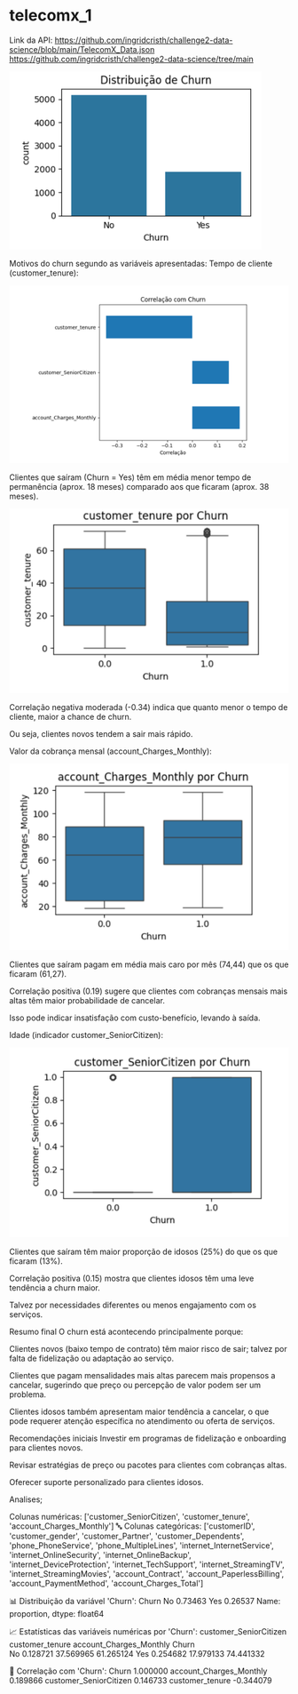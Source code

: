 # telecomx_1
Link da API:
https://github.com/ingridcristh/challenge2-data-science/blob/main/TelecomX_Data.json
https://github.com/ingridcristh/challenge2-data-science/tree/main


![alt text](image.png)

Motivos do churn segundo as variáveis apresentadas:
Tempo de cliente (customer_tenure):

![alt text](image-1.png)

Clientes que saíram (Churn = Yes) têm em média menor tempo de permanência (aprox. 18 meses) comparado aos que ficaram (aprox. 38 meses).

![alt text](image-4.png)

Correlação negativa moderada (-0.34) indica que quanto menor o tempo de cliente, maior a chance de churn.

Ou seja, clientes novos tendem a sair mais rápido.


Valor da cobrança mensal (account_Charges_Monthly):

![alt text](image-5.png)

Clientes que saíram pagam em média mais caro por mês (74,44) que os que ficaram (61,27).

Correlação positiva (0.19) sugere que clientes com cobranças mensais mais altas têm maior probabilidade de cancelar.

Isso pode indicar insatisfação com custo-benefício, levando à saída.

Idade (indicador customer_SeniorCitizen):

![alt text](image-3.png)

Clientes que saíram têm maior proporção de idosos (25%) do que os que ficaram (13%).

Correlação positiva (0.15) mostra que clientes idosos têm uma leve tendência a churn maior.

Talvez por necessidades diferentes ou menos engajamento com os serviços.

Resumo final
O churn está acontecendo principalmente porque:

Clientes novos (baixo tempo de contrato) têm maior risco de sair; talvez por falta de fidelização ou adaptação ao serviço.

Clientes que pagam mensalidades mais altas parecem mais propensos a cancelar, sugerindo que preço ou percepção de valor podem ser um problema.

Clientes idosos também apresentam maior tendência a cancelar, o que pode requerer atenção específica no atendimento ou oferta de serviços.

Recomendações iniciais
Investir em programas de fidelização e onboarding para clientes novos.

Revisar estratégias de preço ou pacotes para clientes com cobranças altas.

Oferecer suporte personalizado para clientes idosos.


Analises;

Colunas numéricas: ['customer_SeniorCitizen', 'customer_tenure', 'account_Charges_Monthly']
🔤 Colunas categóricas: ['customerID', 'customer_gender', 'customer_Partner', 'customer_Dependents', 'phone_PhoneService', 'phone_MultipleLines', 'internet_InternetService', 'internet_OnlineSecurity', 'internet_OnlineBackup', 'internet_DeviceProtection', 'internet_TechSupport', 'internet_StreamingTV', 'internet_StreamingMovies', 'account_Contract', 'account_PaperlessBilling', 'account_PaymentMethod', 'account_Charges_Total']

📊 Distribuição da variável 'Churn':
Churn
No     0.73463
Yes    0.26537
Name: proportion, dtype: float64

📈 Estatísticas das variáveis numéricas por 'Churn':
       customer_SeniorCitizen  customer_tenure  account_Charges_Monthly
Churn                                                                  
No                   0.128721        37.569965                61.265124
Yes                  0.254682        17.979133                74.441332

🔗 Correlação com 'Churn':
Churn                      1.000000
account_Charges_Monthly    0.189866
customer_SeniorCitizen     0.146733
customer_tenure           -0.344079